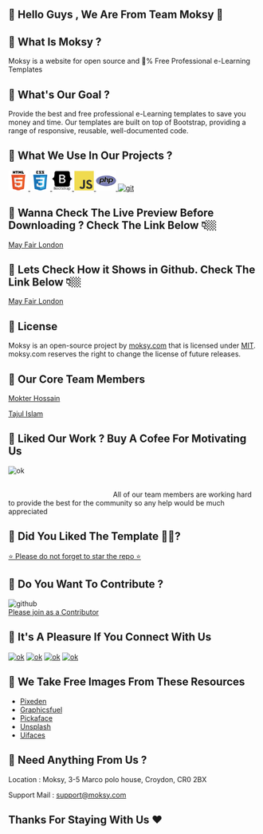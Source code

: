 ## 🔗 Hello Guys , We Are From Team Moksy 👋

## 🔗 What Is Moksy ?
Moksy is a website for open source and 💯% Free Professional e-Learning Templates

## 🔗 What's Our Goal ?
Provide the best and free professional e-Learning templates to save you money and time. Our templates are built on top of Bootstrap, providing a range of responsive, reusable, well-documented code.

## 🔗 What We Use In Our Projects ?
<a href="https://www.w3.org/html/" target="_blank"> <img src="https://raw.githubusercontent.com/devicons/devicon/master/icons/html5/html5-original-wordmark.svg" alt="html5" width="40" height="40"/> </a>
<a href="https://www.w3schools.com/css/" target="_blank"> <img src="https://raw.githubusercontent.com/devicons/devicon/master/icons/css3/css3-original-wordmark.svg" alt="css3" width="40" height="40"/> </a> 
<a href="https://getbootstrap.com" target="_blank"> <img src="https://raw.githubusercontent.com/devicons/devicon/master/icons/bootstrap/bootstrap-plain-wordmark.svg" alt="bootstrap" width="40" height="40"/> </a>
<a href="https://developer.mozilla.org/en-US/docs/Web/JavaScript" target="_blank" rel="noreferrer"> <img src="https://raw.githubusercontent.com/devicons/devicon/master/icons/javascript/javascript-original.svg" alt="javascript" width="40" height="40"/> </a>
<a href="https://www.php.net" target="_blank" rel="noreferrer"> <img src="https://raw.githubusercontent.com/devicons/devicon/master/icons/php/php-original.svg" alt="php" width="40" height="40"/> </a>
<a href="https://git-scm.com/" target="_blank"> <img src="https://www.vectorlogo.zone/logos/git-scm/git-scm-icon.svg" alt="git" width="40" height="40"/> </a> 

## 🔗 Wanna Check The Live Preview Before Downloading ? Check The Link Below 👇🏼
[May Fair London](https://moksy.com/templates/mayfairlondon/?project_id=21735)

## 🔗 Lets Check How it Shows in Github. Check The Link Below 👇🏼
[May Fair London](https://moksy-lab.github.io/mayfairlondon/)

## 🔗 License

Moksy is an open-source project by [moksy.com](https://moksy.com) that is licensed under [MIT](https://opensource.org/licenses/MIT).
moksy.com reserves the right to change the license of future releases.

## 🔗 Our Core Team Members
[Mokter Hossain](https://www.linkedin.com/in/mr-mokter/)

[Tajul Islam](https://github.com/627md-Tajul-Islam)

## 🔗 Liked Our Work ? Buy A Cofee For Motivating Us
<a href="https://www.paypal.com/donate/?hosted_button_id=Q279LEZ5BAWBY">
    <img align="left" src="https://cdn.buymeacoffee.com/buttons/v2/default-yellow.png" height="50" width="210" alt="ok" />
</a>

<br><br>

All of our team members are working hard to provide the best for the community so any help would be much appreciated

## 🔗 Did You Liked The Template 👍🏼?
<a href="https://github.com/Moksy-Lab/mayfairlondon">
    ⭐ Please do not forget to star the repo ⭐
</a>

## 🔗 Do You Want To Contribute ?
<img src="https://cdn.jsdelivr.net/npm/simple-icons@3.0.1/icons/github.svg" alt="github" width="40" height="40"/>
<a href="https://github.com/Moksy-Lab/mayfairlondon">
<br>
Please join as a Contributor
</a>

## 🔗 It's A Pleasure If You Connect With Us
<p align="left">
<a href="https://www.linkedin.com/company/moksyuk/" target="blank"><img align="center" src="https://raw.githubusercontent.com/rahuldkjain/github-profile-readme-generator/master/src/images/icons/Social/linked-in-alt.svg" alt="ok" height="30" width="40" /></a>
<a href="https://www.facebook.com/moksyuk" target="blank"><img align="center" src="https://raw.githubusercontent.com/rahuldkjain/github-profile-readme-generator/master/src/images/icons/Social/facebook.svg" alt="ok" height="30" width="40" /></a>
<a href="https://www.youtube.com/channel/UCTXQx-lXRoOeGy9b-B0RXMg" target="blank"><img align="center" src="https://raw.githubusercontent.com/rahuldkjain/github-profile-readme-generator/master/src/images/icons/Social/youtube.svg" alt="ok" height="30" width="40" /></a>
<a href="https://g.page/r/CWIjjM1wv6tFEB0/review" target="blank"><img align="center" src="https://png.pngtree.com/element_our/sm/20180526/sm_5b09436fd0515.jpg" alt="ok" height="30" width="40" /></a>   
</p>

## 🔗 We Take Free Images From These Resources
- [Pixeden](http://www.pixeden.com/psd-web-elements/flat-responsive-showcase-psd)
- [Graphicsfuel](https://www.graphicsfuel.com/2013/02/13-high-resolution-blur-backgrounds/)
- [Pickaface](https://pickaface.net/)
- [Unsplash](https://unsplash.com/)
- [Uifaces](http://uifaces.com/)

## 🔗 Need Anything From Us ?
Location : Moksy, 3-5 Marco polo house, Croydon, CR0 2BX

Support Mail : support@moksy.com
## Thanks For Staying With Us ❤️